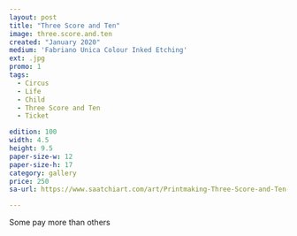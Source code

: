 ```yaml
---
layout: post
title: "Three Score and Ten"
image: three.score.and.ten
created: "January 2020"
medium: 'Fabriano Unica Colour Inked Etching'
ext: .jpg
promo: 1
tags:
  - Circus
  - Life
  - Child
  - Three Score and Ten
  - Ticket

edition: 100
width: 4.5
height: 9.5
paper-size-w: 12
paper-size-h: 17
category: gallery
price: 250
sa-url: https://www.saatchiart.com/art/Printmaking-Three-Score-and-Ten-Colour-Inked-Etching-Limited-Edition-of-100/19454/7237751/view

---
```


Some pay more than others
